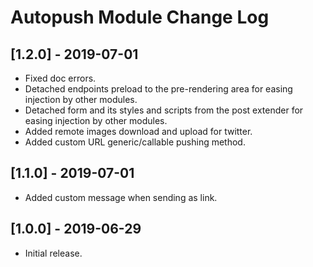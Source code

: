 
# Autopush Module Change Log

## [1.2.0] - 2019-07-01

- Fixed doc errors.
- Detached endpoints preload to the pre-rendering area for easing injection by other modules.
- Detached form and its styles and scripts from the post extender for easing injection by other modules.
- Added remote images download and upload for twitter.
- Added custom URL generic/callable pushing method.

## [1.1.0] - 2019-07-01

- Added custom message when sending as link.

## [1.0.0] - 2019-06-29

- Initial release.
